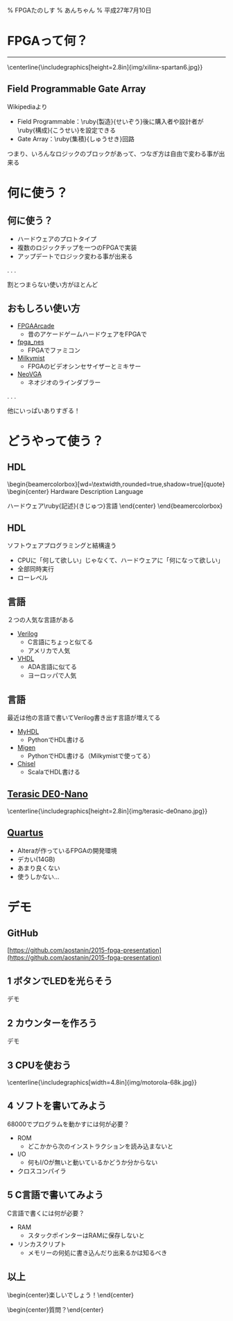 % FPGAたのしす
% あんちゃん
% 平成27年7月10日


FPGAって何？
================================================================================


--------------------------------------------------------------------------------

\centerline{\includegraphics[height=2.8in]{img/xilinx-spartan6.jpg}}


Field Programmable Gate Array
--------------------------------------------------------------------------------

Wikipediaより

- Field Programmable：\ruby{製造}{せいぞう}後に購入者や設計者が\ruby{構成}{こうせい}を設定できる
- Gate Array：\ruby{集積}{しゅうせき}回路

つまり、いろんなロジックのブロックがあって、つなぎ方は自由で変わる事が出来る


何に使う？
================================================================================


何に使う？
--------------------------------------------------------------------------------

- ハードウェアのプロトタイプ
- 複数のロジックチップを一つのFPGAで実装
- アップデートでロジック変わる事が出来る

. . .

割とつまらない使い方がほとんど


おもしろい使い方
--------------------------------------------------------------------------------

- [FPGAArcade](http://www.fpgaarcade.com/)
    - 昔のアケードゲームハードウェアをFPGAで
- [fpga_nes](https://github.com/brianbennett/fpga_nes)
    - FPGAでファミコン
- [Milkymist](http://m-labs.hk/)
    - FPGAのビデオシンセサイザーとミキサー
- [NeoVGA](http://mikejmoffitt.com/wp/?p=270)
    - ネオジオのラインダブラー

. . .

他にいっぱいありすぎる！


どうやって使う？
================================================================================


HDL
--------------------------------------------------------------------------------

\begin{beamercolorbox}[wd=\textwidth,rounded=true,shadow=true]{quote}
\begin{center}
Hardware Description Language

ハードウェア\ruby{記述}{きじゅつ}言語
\end{center}
\end{beamercolorbox}


HDL
--------------------------------------------------------------------------------

ソフトウェアプログラミングと結構違う

- CPUに「何して欲しい」じゃなくて、ハードウェアに「何になって欲しい」
- 全部同時実行
- ローレベル


言語
--------------------------------------------------------------------------------

２つの人気な言語がある

- [Verilog](https://en.wikipedia.org/wiki/Verilog)
    - C言語にちょっと似てる
    - アメリカで人気
- [VHDL](https://en.wikipedia.org/wiki/VHDL)
    - ADA言語に似てる
    - ヨーロッパで人気


言語
--------------------------------------------------------------------------------

最近は他の言語で書いてVerilog書き出す言語が増えてる

- [MyHDL](http://www.myhdl.org/)
    - PythonでHDL書ける
- [Migen](https://github.com/m-labs/migen)
    - PythonでHDL書ける（Milkymistで使ってる）
- [Chisel](https://chisel.eecs.berkeley.edu/)
    - ScalaでHDL書ける


[Terasic DE0-Nano](http://www.terasic.com.tw/_sub/de0-nano)
--------------------------------------------------------------------------------

\centerline{\includegraphics[height=2.8in]{img/terasic-de0nano.jpg}}


[Quartus](https://dl.altera.com/?edition=web)
--------------------------------------------------------------------------------

- Alteraが作っているFPGAの開発環境
- デカい(14GB)
- あまり良くない
- 使うしかない…


デモ
================================================================================


GitHub
--------------------------------------------------------------------------------

[https://github.com/aostanin/2015-fpga-presentation](https://github.com/aostanin/2015-fpga-presentation)


1 ボタンでLEDを光らそう
--------------------------------------------------------------------------------

デモ


2 カウンターを作ろう
--------------------------------------------------------------------------------

デモ


3 CPUを使おう
--------------------------------------------------------------------------------

\centerline{\includegraphics[width=4.8in]{img/motorola-68k.jpg}}


4 ソフトを書いてみよう
--------------------------------------------------------------------------------

68000でプログラムを動かすには何が必要？

- ROM
    - どこかから次のインストラクションを読み込まないと
- I/O
    - 何もI/Oが無いと動いているかどうか分からない
- クロスコンパイラ


5 C言語で書いてみよう
--------------------------------------------------------------------------------

C言語で書くには何が必要？

- RAM
    - スタックポインターはRAMに保存しないと
- リンカスクリプト
    - メモリーの何処に書き込んだり出来るかは知るべき


以上
--------------------------------------------------------------------------------

\begin{center}楽しいでしょう！\end{center}

\begin{center}質問？\end{center}

